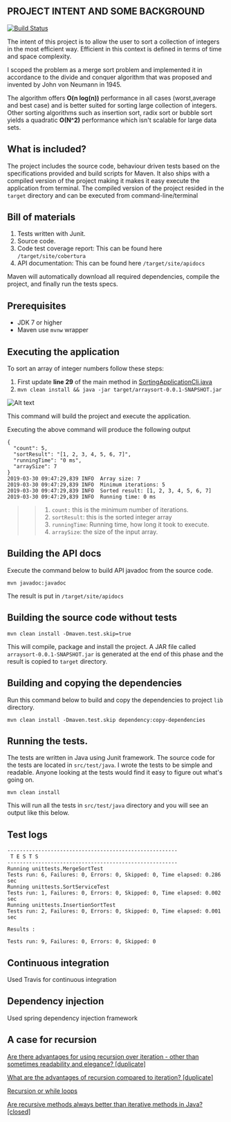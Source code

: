 
## PROJECT INTENT AND SOME BACKGROUND

[![Build Status](https://travis-ci.org/joshluisaac/arraysort.svg?branch=master)](https://travis-ci.org/joshluisaac/arraysort)

The intent of this project is to allow the user to sort a collection of integers in the most efficient way.
Efficient in this context is defined in terms of time and space complexity.

I scoped the problem as a merge sort problem and implemented it in accordance to the
divide and conquer algorithm that was proposed and invented by John von Neumann in 1945.

The algorithm offers __O(n log(n))__ performance in all cases (worst,average and best case) and is better suited for
sorting large collection of integers. Other sorting algorithms such as insertion sort, radix sort or bubble sort yields a
quadratic __O(N^2)__ performance which isn't scalable for large data sets.


What is included?
------------------------
The project includes the source code, behaviour driven tests based on the specifications provided and build scripts for Maven.
It also ships with a compiled version of the project making it makes it easy execute the application from terminal.
The compiled version of the project resided in the `target` directory and can be executed from command-line/terminal

Bill of materials
--------------------------
1. Tests written with Junit.
2. Source code.
1. Code test coverage report: This can be found here `/target/site/cobertura`
2. API documentation: This can be found here `/target/site/apidocs`

Maven will automatically download all required dependencies, compile the project, and finally run the tests specs.

Prerequisites
-------------
- JDK 7 or higher
- Maven use `mvnw` wrapper

Executing the application
-------------------------

To sort an array of integer numbers follow these steps:

1. First update __line 29__ of the main method in [SortingApplicationCli.java](src/main/java/com/sorting/SortingApplicationCli.java)
2. `mvn clean install && java -jar target/arraysort-0.0.1-SNAPSHOT.jar`

![Alt text][mainclass]

This command will build the project and execute the application.


Executing the above command will produce the following output

```
{
  "count": 5,
  "sortResult": "[1, 2, 3, 4, 5, 6, 7]",
  "runningTime": "0 ms",
  "arraySize": 7
}
2019-03-30 09:47:29,839 INFO  Array size: 7
2019-03-30 09:47:29,839 INFO  Minimum iterations: 5
2019-03-30 09:47:29,839 INFO  Sorted result: [1, 2, 3, 4, 5, 6, 7]
2019-03-30 09:47:29,839 INFO  Running time: 0 ms
```

>> 1. `count:` this is the minimum number of iterations.
>> 2. `sortResult`: this is the sorted integer array
>> 3. `runningTime`: Running time, how long it took to execute.
>> 4. `arraySize`: the size of the input array.




Building the API docs
---------------------

Execute the command below to build API javadoc from the source code.

```shell
mvn javadoc:javadoc
```

The result is put in `/target/site/apidocs`

Building the source code without tests
--------------------------------------

```shell
mvn clean install -Dmaven.test.skip=true
```

This will compile, package and install the project. A JAR file called `arraysort-0.0.1-SNAPSHOT.jar` is generated
at the end of this phase and the result is copied to `target` directory.


Building and copying the dependencies
----------------------------------------
Run this command below to build and copy the dependencies to project `lib` directory.

```shell
mvn clean install -Dmaven.test.skip dependency:copy-dependencies
```


Running the tests.
------------------

The tests are written in Java using Junit framework.
The source code for the tests are located in `src/test/java`.
I wrote the tests to be simple and readable. Anyone looking at the tests would find it easy to figure out what's going on.

```shell
mvn clean install
```
This will run all the tests in `src/test/java` directory and you will see an output like this below.

## Test logs
```
-------------------------------------------------------
 T E S T S
-------------------------------------------------------
Running unittests.MergeSortTest
Tests run: 6, Failures: 0, Errors: 0, Skipped: 0, Time elapsed: 0.286 sec
Running unittests.SortServiceTest
Tests run: 1, Failures: 0, Errors: 0, Skipped: 0, Time elapsed: 0.002 sec
Running unittests.InsertionSortTest
Tests run: 2, Failures: 0, Errors: 0, Skipped: 0, Time elapsed: 0.001 sec

Results :

Tests run: 9, Failures: 0, Errors: 0, Skipped: 0

```


## Continuous integration
Used Travis for continuous integration

## Dependency injection
Used spring dependency injection framework



## A case for recursion

[Are there advantages for using recursion over iteration - other than sometimes readability and elegance? [duplicate]](https://softwareengineering.stackexchange.com/questions/242889/are-there-advantages-for-using-recursion-over-iteration-other-than-sometimes-r)

[What are the advantages of recursion compared to iteration? [duplicate]](https://softwareengineering.stackexchange.com/questions/234962/what-are-the-advantages-of-recursion-compared-to-iteration)

[Recursion or while loops](https://softwareengineering.stackexchange.com/questions/182314/recursion-or-while-loops)


[Are recursive methods always better than iterative methods in Java? [closed]](https://stackoverflow.com/questions/15346774/are-recursive-methods-always-better-than-iterative-methods-in-java)


[mainclass]: mainclass.png "Logo Title Text 2"